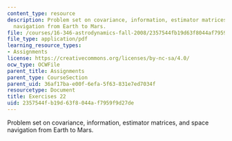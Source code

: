 ```yaml
---
content_type: resource
description: Problem set on covariance, information, estimator matrices, and space
  navigation from Earth to Mars.
file: /courses/16-346-astrodynamics-fall-2008/2357544fb19d63f8044af7959f9d27de_ex_22.pdf
file_type: application/pdf
learning_resource_types:
- Assignments
license: https://creativecommons.org/licenses/by-nc-sa/4.0/
ocw_type: OCWFile
parent_title: Assignments
parent_type: CourseSection
parent_uid: 36af17ba-e00f-6efa-5f63-831e7ed7034f
resourcetype: Document
title: Exercises 22
uid: 2357544f-b19d-63f8-044a-f7959f9d27de
---
```

Problem set on covariance, information, estimator matrices, and space navigation from Earth to Mars.